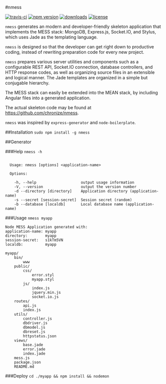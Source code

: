 #nmess

[![travis-ci](http://img.shields.io/travis/chronize/nmess-generator.svg?style=flat-square)](https://npmjs.org/package/nmess)
[![npm version](https://img.shields.io/npm/v/nmess.svg?style=flat-square)](https://npmjs.org/package/nmess)
[![downloads](http://img.shields.io/npm/dm/nmess.svg?style=flat-square)](https://npmjs.org/package/nmess)
[![license](http://img.shields.io/npm/l/nmess.svg?style=flat-square)](https://npmjs.org/package/nmess)

`nmess` generates an modern and developer-friendly skeleton application that implements the MESS stack: MongoDB, Express.js, Socket.IO, and Stylus, which uses Jade as the templating language.

`nmess` is designed so that the developer can get right down to productive coding, instead of rewriting preparation code for every new project.

`nmess` prepares various server utilities and components such as a configurable REST API, Socket.IO connection, database controllers, and HTTP response codes, as well as organizing source files in an extensible and logical manner. The Jade templates are organized in a simple but conjugable hierarchy.

The MESS stack can easily be extended into the MEAN stack, by including Angular files into a generated application.

The actual skeleton code may be found at https://github.com/chronize/nmess.

`nmess` was inspired by `express-generator` and `node-boilerplate`.

##Installation
`sudo npm install -g nmess`

##Generator

###Help
`nmess -h`

```

  Usage: nmess [options] <application-name>

  Options:

    -h, --help                    output usage information
    -V, --version                 output the version number
    -d --directory [directory]    Application directory (application-name)
    -s --secret [session-secret]  Session secret (random)
    -b --database [localdb]       Local database name (application-name)
```

###Usage
`nmess myapp`

```
Node MESS Application generated with:
application-name: myapp
directory:        myapp
session-secret:   s1kTm5VN
localdb:          myapp
```

```
myapp/
	bin/
		www
	public/
		css/
			error.styl
			myapp.styl
		js/
			index.js
			jquery.min.js
			socket.io.js
	routes/
		api.js
		index.js
	utils/
		controller.js
		dbdriver.js
		dbmodel.js
		dbreset.js
		httpstatus.json
	views/
		base.jade
		error.jade
		index.jade
	mess.js
	package.json
	README.md
```

###Deploy
`cd ./myapp && npm install && nodemon`

